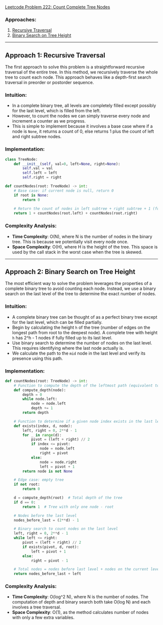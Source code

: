 [Leetcode Problem 222: Count Complete Tree Nodes](https://leetcode.com/problems/count-complete-tree-nodes/)

### Approaches:
1. [Recursive Traversal](#approach-1-recursive-traversal)
2. [Binary Search on Tree Height](#approach-2-binary-search-on-tree-height)

---

## Approach 1: Recursive Traversal
The first approach to solve this problem is a straightforward recursive traversal of the entire tree. In this method, we recursively traverse the whole tree to count each node. This approach behaves like a depth-first search traversal in preorder or postorder sequence.

### Intuition:
- In a complete binary tree, all levels are completely filled except possibly for the last level, which is filled from the left.
- However, to count the nodes we can simply traverse every node and increment a counter as we progress.
- This is simple to implement because it involves a base case where if a node is `None`, it returns a count of 0, else returns 1 plus the count of left and right subtree nodes.

### Implementation:
```python
class TreeNode:
    def __init__(self, val=0, left=None, right=None):
        self.val = val
        self.left = left
        self.right = right

def countNodes(root: TreeNode) -> int:
    # Base case: if current node is null, return 0
    if root is None:
        return 0
    
    # Return the count of nodes in left subtree + right subtree + 1 (for the root itself)
    return 1 + countNodes(root.left) + countNodes(root.right)
```

### Complexity Analysis:
- **Time Complexity**: O(N), where N is the number of nodes in the binary tree. This is because we potentially visit every node once.
- **Space Complexity**: O(H), where H is the height of the tree. This space is used by the call stack in the worst case when the tree is skewed.

---

## Approach 2: Binary Search on Tree Height
The most efficient way to solve the problem leverages the properties of a complete binary tree to avoid counting each node. Instead, we use a binary search on the last level of the tree to determine the exact number of nodes.

### Intuition:
- A complete binary tree can be thought of as a perfect binary tree except for the last level, which can be filled partially.
- Begin by calculating the height `h` of the tree (number of edges on the longest path from root to the deepest node). A complete tree with height `h` has 2^h - 1 nodes if fully filled up to its last level.
- Use binary search to determine the number of nodes on the last level. This requires identifying where the last node actually is.
- We calculate the path to the `mid` node in the last level and verify its presence using this path.

### Implementation:
```python
def countNodes(root: TreeNode) -> int:
    # Function to compute the depth of the leftmost path (equivalent to the tree height)
    def compute_depth(node):
        depth = 0
        while node.left:
            node = node.left
            depth += 1
        return depth

    # Function to determine if a given node index exists in the last level
    def exists(index, d, node):
        left, right = 0, 2**d - 1
        for _ in range(d):
            pivot = (left + right) // 2
            if index <= pivot:
                node = node.left
                right = pivot
            else:
                node = node.right
                left = pivot + 1
        return node is not None

    # Edge case: empty tree
    if not root:
        return 0

    d = compute_depth(root)  # Total depth of the tree
    if d == 0:
        return 1  # Tree with only one node - root

    # Nodes before the last level
    nodes_before_last = (2**d) - 1

    # Binary search to count nodes on the last level
    left, right = 0, 2**d - 1
    while left <= right:
        pivot = (left + right) // 2
        if exists(pivot, d, root):
            left = pivot + 1
        else:
            right = pivot - 1

    # Total nodes = nodes before last level + nodes on the current level
    return nodes_before_last + left
```

### Complexity Analysis:
- **Time Complexity**: O(log^2 N), where N is the number of nodes. The computation of depth and binary search both take O(log N) and each involves a tree traversal.
- **Space Complexity**: O(1), as the method calculates number of nodes with only a few extra variables.

